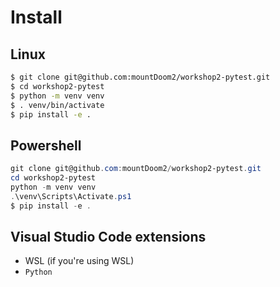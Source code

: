 # Install

## Linux
```bash
$ git clone git@github.com:mountDoom2/workshop2-pytest.git
$ cd workshop2-pytest
$ python -m venv venv
$ . venv/bin/activate
$ pip install -e .
```

## Powershell
```powershell
git clone git@github.com:mountDoom2/workshop2-pytest.git
cd workshop2-pytest
python -m venv venv
.\venv\Scripts\Activate.ps1
$ pip install -e .
```

## Visual Studio Code extensions
* WSL (if you're using WSL)
* `Python`
